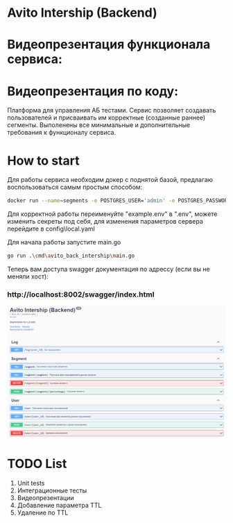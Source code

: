 # Avito Intership (Backend)

# Видеопрезентация функционала сервиса:

# Видеопрезентация по коду:

Платформа для управления АБ тестами. Сервис позволяет создавать пользователей и присваивать им корректные (созданные раннее) сегменты.
Выполенены все минимальные и дополнительные требования к функционалу сервиса.

# How to start

Для работы сервиса необходим докер с поднятой базой, предлагаю воспользоваться самым простым способом:

```bash
docker run --name=segments -e POSTGRES_USER='admin' -e POSTGRES_PASSWORD='qweasd' -p 5432:5432 -d postgres
```

Для корректной работы переименуйте "example.env" в ".env", можете изменить секреты под себя, для изменения параметров сервера перейдите в config\local.yaml

Для начала работы запустите main.go

```bash
go run .\cmd\avito_back_intership\main.go
```

Теперь вам доступа swagger документация по адрессу (если вы не меняли хост):

### http://localhost:8002/swagger/index.html

![Swagger](assets/image.png)

# TODO List

1. Unit tests
2. Интеграционные тесты
3. Видеопрезентации
4. Добавление параметра TTL
5. Удаление по TTL

